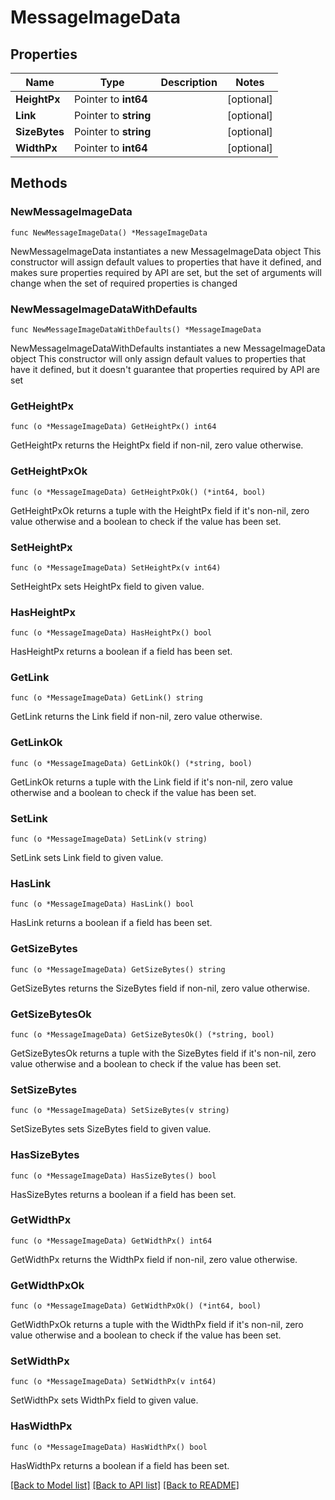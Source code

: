 # MessageImageData

## Properties

Name | Type | Description | Notes
------------ | ------------- | ------------- | -------------
**HeightPx** | Pointer to **int64** |  | [optional] 
**Link** | Pointer to **string** |  | [optional] 
**SizeBytes** | Pointer to **string** |  | [optional] 
**WidthPx** | Pointer to **int64** |  | [optional] 

## Methods

### NewMessageImageData

`func NewMessageImageData() *MessageImageData`

NewMessageImageData instantiates a new MessageImageData object
This constructor will assign default values to properties that have it defined,
and makes sure properties required by API are set, but the set of arguments
will change when the set of required properties is changed

### NewMessageImageDataWithDefaults

`func NewMessageImageDataWithDefaults() *MessageImageData`

NewMessageImageDataWithDefaults instantiates a new MessageImageData object
This constructor will only assign default values to properties that have it defined,
but it doesn't guarantee that properties required by API are set

### GetHeightPx

`func (o *MessageImageData) GetHeightPx() int64`

GetHeightPx returns the HeightPx field if non-nil, zero value otherwise.

### GetHeightPxOk

`func (o *MessageImageData) GetHeightPxOk() (*int64, bool)`

GetHeightPxOk returns a tuple with the HeightPx field if it's non-nil, zero value otherwise
and a boolean to check if the value has been set.

### SetHeightPx

`func (o *MessageImageData) SetHeightPx(v int64)`

SetHeightPx sets HeightPx field to given value.

### HasHeightPx

`func (o *MessageImageData) HasHeightPx() bool`

HasHeightPx returns a boolean if a field has been set.

### GetLink

`func (o *MessageImageData) GetLink() string`

GetLink returns the Link field if non-nil, zero value otherwise.

### GetLinkOk

`func (o *MessageImageData) GetLinkOk() (*string, bool)`

GetLinkOk returns a tuple with the Link field if it's non-nil, zero value otherwise
and a boolean to check if the value has been set.

### SetLink

`func (o *MessageImageData) SetLink(v string)`

SetLink sets Link field to given value.

### HasLink

`func (o *MessageImageData) HasLink() bool`

HasLink returns a boolean if a field has been set.

### GetSizeBytes

`func (o *MessageImageData) GetSizeBytes() string`

GetSizeBytes returns the SizeBytes field if non-nil, zero value otherwise.

### GetSizeBytesOk

`func (o *MessageImageData) GetSizeBytesOk() (*string, bool)`

GetSizeBytesOk returns a tuple with the SizeBytes field if it's non-nil, zero value otherwise
and a boolean to check if the value has been set.

### SetSizeBytes

`func (o *MessageImageData) SetSizeBytes(v string)`

SetSizeBytes sets SizeBytes field to given value.

### HasSizeBytes

`func (o *MessageImageData) HasSizeBytes() bool`

HasSizeBytes returns a boolean if a field has been set.

### GetWidthPx

`func (o *MessageImageData) GetWidthPx() int64`

GetWidthPx returns the WidthPx field if non-nil, zero value otherwise.

### GetWidthPxOk

`func (o *MessageImageData) GetWidthPxOk() (*int64, bool)`

GetWidthPxOk returns a tuple with the WidthPx field if it's non-nil, zero value otherwise
and a boolean to check if the value has been set.

### SetWidthPx

`func (o *MessageImageData) SetWidthPx(v int64)`

SetWidthPx sets WidthPx field to given value.

### HasWidthPx

`func (o *MessageImageData) HasWidthPx() bool`

HasWidthPx returns a boolean if a field has been set.


[[Back to Model list]](../README.md#documentation-for-models) [[Back to API list]](../README.md#documentation-for-api-endpoints) [[Back to README]](../README.md)



